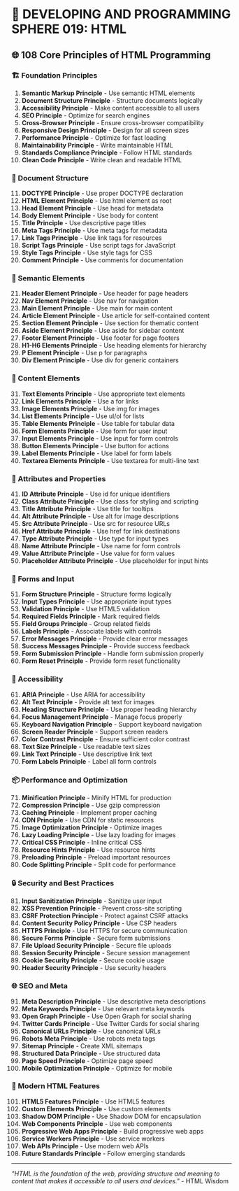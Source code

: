 # 🌟 DEVELOPING AND PROGRAMMING SPHERE 019: HTML

## 🌐 108 Core Principles of HTML Programming

### 🏗️ Foundation Principles

1. **Semantic Markup Principle** - Use semantic HTML elements
2. **Document Structure Principle** - Structure documents logically
3. **Accessibility Principle** - Make content accessible to all users
4. **SEO Principle** - Optimize for search engines
5. **Cross-Browser Principle** - Ensure cross-browser compatibility
6. **Responsive Design Principle** - Design for all screen sizes
7. **Performance Principle** - Optimize for fast loading
8. **Maintainability Principle** - Write maintainable HTML
9. **Standards Compliance Principle** - Follow HTML standards
10. **Clean Code Principle** - Write clean and readable HTML

### 🎯 Document Structure

11. **DOCTYPE Principle** - Use proper DOCTYPE declaration
12. **HTML Element Principle** - Use html element as root
13. **Head Element Principle** - Use head for metadata
14. **Body Element Principle** - Use body for content
15. **Title Principle** - Use descriptive page titles
16. **Meta Tags Principle** - Use meta tags for metadata
17. **Link Tags Principle** - Use link tags for resources
18. **Script Tags Principle** - Use script tags for JavaScript
19. **Style Tags Principle** - Use style tags for CSS
20. **Comment Principle** - Use comments for documentation

### 🧮 Semantic Elements

21. **Header Element Principle** - Use header for page headers
22. **Nav Element Principle** - Use nav for navigation
23. **Main Element Principle** - Use main for main content
24. **Article Element Principle** - Use article for self-contained content
25. **Section Element Principle** - Use section for thematic content
26. **Aside Element Principle** - Use aside for sidebar content
27. **Footer Element Principle** - Use footer for page footers
28. **H1-H6 Elements Principle** - Use heading elements for hierarchy
29. **P Element Principle** - Use p for paragraphs
30. **Div Element Principle** - Use div for generic containers

### 🎨 Content Elements

31. **Text Elements Principle** - Use appropriate text elements
32. **Link Elements Principle** - Use a for links
33. **Image Elements Principle** - Use img for images
34. **List Elements Principle** - Use ul/ol for lists
35. **Table Elements Principle** - Use table for tabular data
36. **Form Elements Principle** - Use form for user input
37. **Input Elements Principle** - Use input for form controls
38. **Button Elements Principle** - Use button for actions
39. **Label Elements Principle** - Use label for form labels
40. **Textarea Elements Principle** - Use textarea for multi-line text

### 🔧 Attributes and Properties

41. **ID Attribute Principle** - Use id for unique identifiers
42. **Class Attribute Principle** - Use class for styling and scripting
43. **Title Attribute Principle** - Use title for tooltips
44. **Alt Attribute Principle** - Use alt for image descriptions
45. **Src Attribute Principle** - Use src for resource URLs
46. **Href Attribute Principle** - Use href for link destinations
47. **Type Attribute Principle** - Use type for input types
48. **Name Attribute Principle** - Use name for form controls
49. **Value Attribute Principle** - Use value for form values
50. **Placeholder Attribute Principle** - Use placeholder for input hints

### 🚀 Forms and Input

51. **Form Structure Principle** - Structure forms logically
52. **Input Types Principle** - Use appropriate input types
53. **Validation Principle** - Use HTML5 validation
54. **Required Fields Principle** - Mark required fields
55. **Field Groups Principle** - Group related fields
56. **Labels Principle** - Associate labels with controls
57. **Error Messages Principle** - Provide clear error messages
58. **Success Messages Principle** - Provide success feedback
59. **Form Submission Principle** - Handle form submission properly
60. **Form Reset Principle** - Provide form reset functionality

### 🧪 Accessibility

61. **ARIA Principle** - Use ARIA for accessibility
62. **Alt Text Principle** - Provide alt text for images
63. **Heading Structure Principle** - Use proper heading hierarchy
64. **Focus Management Principle** - Manage focus properly
65. **Keyboard Navigation Principle** - Support keyboard navigation
66. **Screen Reader Principle** - Support screen readers
67. **Color Contrast Principle** - Ensure sufficient color contrast
68. **Text Size Principle** - Use readable text sizes
69. **Link Text Principle** - Use descriptive link text
70. **Form Labels Principle** - Label all form controls

### 📦 Performance and Optimization

71. **Minification Principle** - Minify HTML for production
72. **Compression Principle** - Use gzip compression
73. **Caching Principle** - Implement proper caching
74. **CDN Principle** - Use CDN for static resources
75. **Image Optimization Principle** - Optimize images
76. **Lazy Loading Principle** - Use lazy loading for images
77. **Critical CSS Principle** - Inline critical CSS
78. **Resource Hints Principle** - Use resource hints
79. **Preloading Principle** - Preload important resources
80. **Code Splitting Principle** - Split code for performance

### 🔒 Security and Best Practices

81. **Input Sanitization Principle** - Sanitize user input
82. **XSS Prevention Principle** - Prevent cross-site scripting
83. **CSRF Protection Principle** - Protect against CSRF attacks
84. **Content Security Policy Principle** - Use CSP headers
85. **HTTPS Principle** - Use HTTPS for secure communication
86. **Secure Forms Principle** - Secure form submissions
87. **File Upload Security Principle** - Secure file uploads
88. **Session Security Principle** - Secure session management
89. **Cookie Security Principle** - Secure cookie usage
90. **Header Security Principle** - Use security headers

### 🌐 SEO and Meta

91. **Meta Description Principle** - Use descriptive meta descriptions
92. **Meta Keywords Principle** - Use relevant meta keywords
93. **Open Graph Principle** - Use Open Graph for social sharing
94. **Twitter Cards Principle** - Use Twitter Cards for social sharing
95. **Canonical URLs Principle** - Use canonical URLs
96. **Robots Meta Principle** - Use robots meta tags
97. **Sitemap Principle** - Create XML sitemaps
98. **Structured Data Principle** - Use structured data
99. **Page Speed Principle** - Optimize page speed
100. **Mobile Optimization Principle** - Optimize for mobile

### 🚀 Modern HTML Features

101. **HTML5 Features Principle** - Use HTML5 features
102. **Custom Elements Principle** - Use custom elements
103. **Shadow DOM Principle** - Use Shadow DOM for encapsulation
104. **Web Components Principle** - Use web components
105. **Progressive Web Apps Principle** - Build progressive web apps
106. **Service Workers Principle** - Use service workers
107. **Web APIs Principle** - Use modern web APIs
108. **Future Standards Principle** - Follow emerging standards

---

*"HTML is the foundation of the web, providing structure and meaning to content that makes it accessible to all users and devices."* - HTML Wisdom



